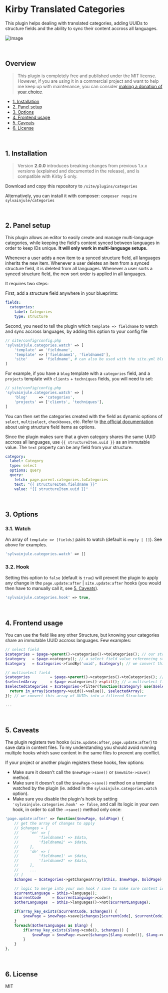 # Kirby Translated Categories

This plugin helps dealing with translated categories, adding UUIDs to structure fields and the ability to sync their content accross all languages.

![Image](https://github.com/user-attachments/assets/18f1a92c-1cfe-4706-b40b-37a6a14e4df0)

<br/>

## Overview

> This plugin is completely free and published under the MIT license. However, if you are using it in a commercial project and want to help me keep up with maintenance, you can consider [making a donation of your choice](https://www.paypal.me/sylvainjl).

- [1. Installation](#1-installation)
- [2. Panel setup](#2-panel-setup)
- [3. Options](#3-options)
- [4. Frontend usage](#4-frontend-usage)
- [5. Caveats](#5-caveats)
- [6. License](#6-license)

<br/>

## 1. Installation

> Version **2.0.0** introduces breaking changes from previous 1.x.x versions (explained and documented in the release), and is compatible with Kirby 5 only.

Download and copy this repository to ```/site/plugins/categories```

Alternatively, you can install it with composer: ```composer require sylvainjule/categories```

<br/>

## 2. Panel setup

This plugin allows an editor to easily create and manage multi-language categories, while keeping the field's content synced between languages in order to keep IDs unique. **It will only work in multi-language setups.**

Whenever a user adds a new item to a synced structure field, all languages inherits the new item. 
Whenever a user deletes an item from a synced structure field, it is deleted from all languages.
Whenever a user sorts a synced structure field, the new sort order is applied in all languages.

It requires two steps:

First, add a structure field anywhere in your blueprints:

```yaml
fields:
  categories:
    label: Categories
    type: structure
```

Second, you need to tell the plugin which `template => fieldname` to watch and sync accross languages, by adding this option to your config file

```php
// site/config/config.php
'sylvainjule.categories.watch' => [
    'template' => 'fieldname',
    'template' => ['fieldname1', 'fieldname2'],
    'site'     => 'fieldname', # can also be used with the site.yml blueprint
]
```

For example, if you have a `blog` template with a `categories` field, and a `projects` template with `clients` + `techniques` fields, you will need to set:

```php
// site/config/config.php
'sylvainjule.categories.watch' => [
    'blog'     => 'categories',
    'projects' => ['clients', 'techniques'],
]
```

You can then set the categories created with the field as dynamic options of `select`, `multiselect`, `checkboxes`, etc. Refer to [the official documentation](https://getkirby.com/docs/reference/panel/fields/multiselect#options-from-other-fields__options-from-structure-field) about using structure field items as options.

Since the plugin makes sure that a given category shares the same UUID accross all languages, use `{{ structureItem.uuid }}` as an immutable value. The `text` property can be any field from your structure.

```yaml
category:
  label: Category
  type: select
  options: query
  query:
    fetch: page.parent.categories.toCategories
    text: "{{ structureItem.fieldname }}"
    value: "{{ structureItem.uuid }}"
```

<br>


## 3. Options

### 3.1. Watch

An array of `template => [fields]` pairs to watch (default is `empty | []`). See above for examples. 

```php
'sylvainjule.categories.watch' => []
```

### 3.2. Hook

Setting this option to `false` (default is `true`) will prevent the plugin to apply any change in the `page.update:after` | `site.update:after` hooks (you would then have to manually call it, see [5. Caveats](#5-caveats)).

```php
'sylvainjule.categories.hook' => true,
```

<br>

## 4. Frontend usage

You can use the field like any other Structure, but knowing your categories share an immutable UUID accross languages. Few examples:

```php
// select field
$categories = $page->parent()->categories()->toCategories(); // our structure field
$category   = $page->category(); // a select field value referencing structureItem.uuid
$category   = $categories->findBy('uuid', $category); // we convert this UUID into the associated Structure Object

// multiselect field
$categories         = $page->parent()->categories()->toCategories(); // our structure field
$selectedArray      = $page->categories()->split(); // a multiselect field value referencing structureItem.uuid
$selectedCategories = $categories->filter(function($category) use($selectedArray) {
  return in_array($category->uuid()->value(), $selectedArray);
}); // we convert this array of UUIDs into a filtered Structure

...
```


<br/>

## 5. Caveats

The plugin registers two hooks (`site.update:after`, `page.update:after`) to save data in content files. To my understanding you should avoid running multiple hooks which save content in the same files to prevent any conflict.

If your project or another plugin registers these hooks, few options:
- Make sure it doesn't call the `$newPage->save()` or `$newSite->save()` method.
- Make sure it doesn't call the `$newPage->save()` method on a template watched by the plugin (ie. added in the `sylvainjule.categories.watch` option).
- Make sure you disable the plugin's hook by setting `'sylvainjule.categories.hook' => false`, and call its logic in your own hook, in order to call the `->save()` method only once:

```php
'page.update:after' => function($newPage, $oldPage) {
    // get the array of changes to apply
    // $changes = [
    //     'en' => [
    //         'fieldname1' => $data,
    //         'fieldname2' => $data,
    //     ],
    //     'de' => [
    //         'fieldname1' => $data,
    //         'fieldname2' => $data,
    //     ],
    //     ...
    // ]
    $changes = $categories->getChangesArray($this, $newPage, $oldPage);

    // logic to merge into your own hook / save to make sure content is saved in all languages
    $currentLanguage = $this->language();
    $currentCode     = $currentLanguage->code();
    $otherLanguages  = $this->languages()->not($currentLanguage);

    if(array_key_exists($currentCode, $changes)) {
        $newPage = $newPage->save($changes[$currentCode], $currentCode);
    }
    foreach($otherLanguages as $lang) {
        if(array_key_exists($lang->code(), $changes)) {
            $newPage = $newPage->save($changes[$lang->code()], $lang->code());
        }
    }
},

```


<br/>

## 6. License

MIT

